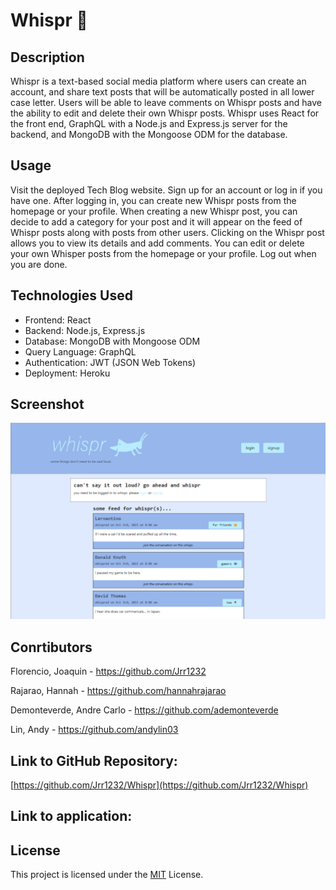 # Whispr 🦗
## Description

Whispr is a text-based social media platform where users can create an account, and share text posts that will be automatically posted in all lower case letter. Users will be able to leave comments on Whispr posts and have the ability to edit and delete their own Whispr posts. Whispr uses React for the front end, GraphQL with a Node.js and Express.js server for the backend, and MongoDB with the Mongoose ODM for the database.

## Usage

Visit the deployed Tech Blog website.
Sign up for an account or log in if you have one.
After logging in, you can create new Whispr posts from the homepage or your profile.
When creating a new Whispr post, you can decide to add a category for your post and it will appear on the feed of Whispr posts along with posts from other users.
Clicking on the Whispr post allows you to view its details and add comments.
You can edit or delete your own Whisper posts from the homepage or your profile.
Log out when you are done.

## Technologies Used

- Frontend: React
- Backend: Node.js, Express.js
- Database: MongoDB with Mongoose ODM
- Query Language: GraphQL
- Authentication: JWT (JSON Web Tokens)
- Deployment: Heroku

## Screenshot

![Whispr Demo](./client/public/whispr_demo.png)

## Conrtibutors

Florencio, Joaquin - https://github.com/Jrr1232

Rajarao, Hannah - https://github.com/hannahrajarao

Demonteverde, Andre Carlo - https://github.com/ademonteverde

Lin, Andy - https://github.com/andylin03

## Link to GitHub Repository:

[https://github.com/Jrr1232/Whispr](https://github.com/Jrr1232/Whispr)

## Link to application:

## License

This project is licensed under the [MIT](https://github.com/Jrr1232/Whispr/blob/main/LICENSE) License.